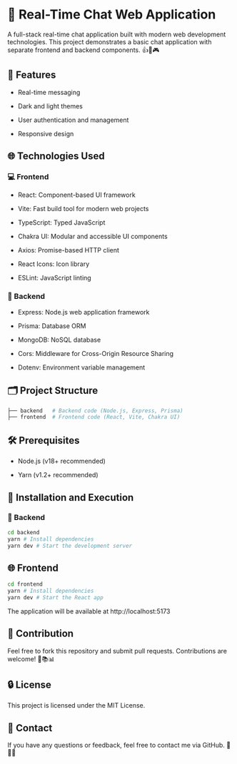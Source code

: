 # 💬 Real-Time Chat Web Application 

A full-stack real-time chat application built with modern web development technologies. This project demonstrates a basic chat application with separate frontend and backend components. 👍🌟🎮

## 🚀 Features 

- Real-time messaging

- Dark and light themes

- User authentication and management

- Responsive design

## 🌐 Technologies Used

### 💻 Frontend

- React: Component-based UI framework

- Vite: Fast build tool for modern web projects

- TypeScript: Typed JavaScript

- Chakra UI: Modular and accessible UI components

- Axios: Promise-based HTTP client

- React Icons: Icon library

- ESLint: JavaScript linting

### 🐞 Backend

- Express: Node.js web application framework

- Prisma: Database ORM

- MongoDB: NoSQL database

- Cors: Middleware for Cross-Origin Resource Sharing

- Dotenv: Environment variable management

## 🗂️ Project Structure 
  ```bash
  ├── backend   # Backend code (Node.js, Express, Prisma)
  ├── frontend  # Frontend code (React, Vite, Chakra UI)
  ```
## 🛠️ Prerequisites 

- Node.js (v18+ recommended)

- Yarn (v1.2+ recommended)

## 🔄 Installation and Execution

### 🔧 Backend

```bash
cd backend
yarn # Install dependencies
yarn dev # Start the development server
```

## 🌐 Frontend
```bash
cd frontend
yarn # Install dependencies
yarn dev # Start the React app
```

The application will be available at http://localhost:5173

## 📢 Contribution

Feel free to fork this repository and submit pull requests. Contributions are welcome! 🙌📚📊

## 🔒 License 

This project is licensed under the MIT License. 

## 📧 Contact

If you have any questions or feedback, feel free to contact me via GitHub. 👤🔗📲